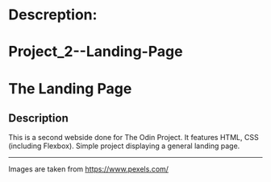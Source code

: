 
Descreption: 
=======
# Project_2--Landing-Page
<h1>The Landing Page</h1>
<h2>Description</h2>
This is a second webside done for The Odin Project. It features HTML, CSS (including Flexbox). Simple project displaying a general landing page. 

------
Images are taken from https://www.pexels.com/

